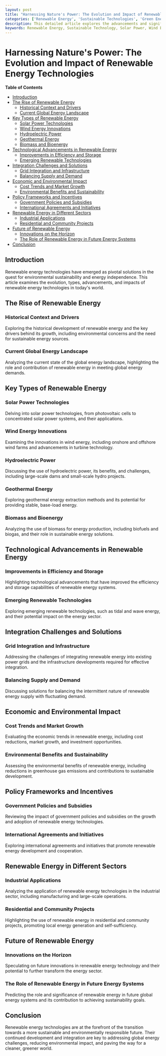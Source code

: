 ```yaml
---
layout: post
title: "Harnessing Nature's Power: The Evolution and Impact of Renewable Energy Technologies"
categories: ['Renewable Energy', 'Sustainable Technologies', 'Green Energy', 'Environmental Sustainability', 'Energy Innovation']
description: This detailed article explores the advancements and significance of renewable energy technologies, highlighting their role in driving sustainable practices and transforming the global energy landscape.
keywords: Renewable Energy, Sustainable Technology, Solar Power, Wind Energy, Green Energy Solutions, Environmental Sustainability
---
```


# Harnessing Nature's Power: The Evolution and Impact of Renewable Energy Technologies

**Table of Contents**

- [Introduction](#introduction)
- [The Rise of Renewable Energy](#the-rise-of-renewable-energy)
  - [Historical Context and Drivers](#historical-context-and-drivers)
  - [Current Global Energy Landscape](#current-global-energy-landscape)
- [Key Types of Renewable Energy](#key-types-of-renewable-energy)
  - [Solar Power Technologies](#solar-power-technologies)
  - [Wind Energy Innovations](#wind-energy-innovations)
  - [Hydroelectric Power](#hydroelectric-power)
  - [Geothermal Energy](#geothermal-energy)
  - [Biomass and Bioenergy](#biomass-and-bioenergy)
- [Technological Advancements in Renewable Energy](#technological-advancements-in-renewable-energy)
  - [Improvements in Efficiency and Storage](#improvements-in-efficiency-and-storage)
  - [Emerging Renewable Technologies](#emerging-renewable-technologies)
- [Integration Challenges and Solutions](#integration-challenges-and-solutions)
  - [Grid Integration and Infrastructure](#grid-integration-and-infrastructure)
  - [Balancing Supply and Demand](#balancing-supply-and-demand)
- [Economic and Environmental Impact](#economic-and-environmental-impact)
  - [Cost Trends and Market Growth](#cost-trends-and-market-growth)
  - [Environmental Benefits and Sustainability](#environmental-benefits-and-sustainability)
- [Policy Frameworks and Incentives](#policy-frameworks-and-incentives)
  - [Government Policies and Subsidies](#government-policies-and-subsidies)
  - [International Agreements and Initiatives](#international-agreements-and-initiatives)
- [Renewable Energy in Different Sectors](#renewable-energy-in-different-sectors)
  - [Industrial Applications](#industrial-applications)
  - [Residential and Community Projects](#residential-and-community-projects)
- [Future of Renewable Energy](#future-of-renewable-energy)
  - [Innovations on the Horizon](#innovations-on-the-horizon)
  - [The Role of Renewable Energy in Future Energy Systems](#the-role-of-renewable-energy-in-future-energy-systems)
- [Conclusion](#conclusion)

## Introduction

Renewable energy technologies have emerged as pivotal solutions in the quest for environmental sustainability and energy independence. This article examines the evolution, types, advancements, and impacts of renewable energy technologies in today's world.

## The Rise of Renewable Energy

### Historical Context and Drivers

Exploring the historical development of renewable energy and the key drivers behind its growth, including environmental concerns and the need for sustainable energy sources.

### Current Global Energy Landscape

Analyzing the current state of the global energy landscape, highlighting the role and contribution of renewable energy in meeting global energy demands.

## Key Types of Renewable Energy

### Solar Power Technologies

Delving into solar power technologies, from photovoltaic cells to concentrated solar power systems, and their applications.

### Wind Energy Innovations

Examining the innovations in wind energy, including onshore and offshore wind farms and advancements in turbine technology.

### Hydroelectric Power

Discussing the use of hydroelectric power, its benefits, and challenges, including large-scale dams and small-scale hydro projects.

### Geothermal Energy

Exploring geothermal energy extraction methods and its potential for providing stable, base-load energy.

### Biomass and Bioenergy

Analyzing the use of biomass for energy production, including biofuels and biogas, and their role in sustainable energy solutions.

## Technological Advancements in Renewable Energy

### Improvements in Efficiency and Storage

Highlighting technological advancements that have improved the efficiency and storage capabilities of renewable energy systems.

### Emerging Renewable Technologies

Exploring emerging renewable technologies, such as tidal and wave energy, and their potential impact on the energy sector.

## Integration Challenges and Solutions

### Grid Integration and Infrastructure

Addressing the challenges of integrating renewable energy into existing power grids and the infrastructure developments required for effective integration.

### Balancing Supply and Demand

Discussing solutions for balancing the intermittent nature of renewable energy supply with fluctuating demand.

## Economic and Environmental Impact

### Cost Trends and Market Growth

Evaluating the economic trends in renewable energy, including cost reductions, market growth, and investment opportunities.

### Environmental Benefits and Sustainability

Assessing the environmental benefits of renewable energy, including reductions in greenhouse gas emissions and contributions to sustainable development.

## Policy Frameworks and Incentives

### Government Policies and Subsidies

Reviewing the impact of government policies and subsidies on the growth and adoption of renewable energy technologies.

### International Agreements and Initiatives

Exploring international agreements and initiatives that promote renewable energy development and cooperation.

## Renewable Energy in Different Sectors

### Industrial Applications

Analyzing the application of renewable energy technologies in the industrial sector, including manufacturing and large-scale operations.

### Residential and Community Projects

Highlighting the use of renewable energy in residential and community projects, promoting local energy generation and self-sufficiency.

## Future of Renewable Energy

### Innovations on the Horizon

Speculating on future innovations in renewable energy technology and their potential to further transform the energy sector.

### The Role of Renewable Energy in Future Energy Systems

Predicting the role and significance of renewable energy in future global energy systems and its contribution to achieving sustainability goals.

## Conclusion

Renewable energy technologies are at the forefront of the transition towards a more sustainable and environmentally responsible future. Their continued development and integration are key to addressing global energy challenges, reducing environmental impact, and paving the way for a cleaner, greener world.
